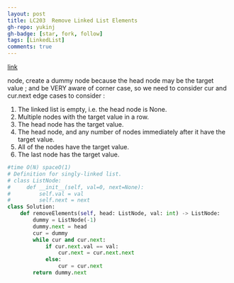 ```yaml
---
layout: post
title: LC203  Remove Linked List Elements
gh-repo: yukinj
gh-badge: [star, fork, follow]
tags: [LinkedList]
comments: true
---
```

[link](https://leetcode.com/problems/remove-linked-list-elements/)

node, create a dummy node because the head node may be the target value  ; and be VERY aware of corner case, so we need to consider cur and cur.next 
edge cases to consider :
1. The linked list is empty, i.e. the head node is None.
2. Multiple nodes with the target value in a row.
3. The head node has the target value.
4. The head node, and any number of nodes immediately after it have the target value.
5. All of the nodes have the target value.
6. The last node has the target value.
```python
#time O(N) spaceO(1)
# Definition for singly-linked list.
# class ListNode:
#     def __init__(self, val=0, next=None):
#         self.val = val
#         self.next = next
class Solution:
    def removeElements(self, head: ListNode, val: int) -> ListNode:
        dummy = ListNode(-1)
        dummy.next = head
        cur = dummy
        while cur and cur.next:
            if cur.next.val == val:
                cur.next = cur.next.next
            else:
                cur = cur.next
        return dummy.next
```